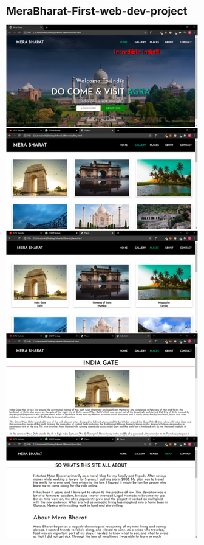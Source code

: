 # MeraBharat-First-web-dev-project

![](screenshots/1.png)
![](screenshots/2.png)
![](screenshots/3.png)
![](screenshots/4.png)
![](screenshots/5.png)
